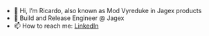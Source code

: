 - 👋 Hi, I’m Ricardo, also known as Mod Vyreduke in Jagex products
- 👑 Build and Release Engineer @ Jagex
- 📫 How to reach me: [LinkedIn](https://www.linkedin.com/in/ricardo-filipe-ferreira-nunes/)

<!---
ricardoffnunes/ricardoffnunes is a ✨ special ✨ repository because its `README.md` (this file) appears on your GitHub profile.
You can click the Preview link to take a look at your changes.
--->
